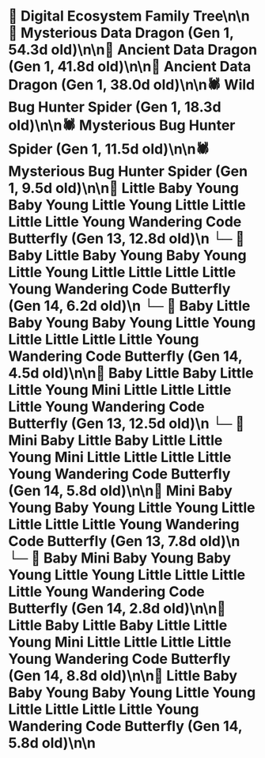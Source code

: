 # 🌳 Digital Ecosystem Family Tree\n\n🐉 Mysterious Data Dragon (Gen 1, 54.3d old)\n\n🐉 Ancient Data Dragon (Gen 1, 41.8d old)\n\n🐉 Ancient Data Dragon (Gen 1, 38.0d old)\n\n🕷️ Wild Bug Hunter Spider (Gen 1, 18.3d old)\n\n🕷️ Mysterious Bug Hunter Spider (Gen 1, 11.5d old)\n\n🕷️ Mysterious Bug Hunter Spider (Gen 1, 9.5d old)\n\n🦋 Little Baby Young Baby Young Little Young Little Little Little Little Young Wandering Code Butterfly (Gen 13, 12.8d old)\n  └─ 🦋 Baby Little Baby Young Baby Young Little Young Little Little Little Little Young Wandering Code Butterfly (Gen 14, 6.2d old)\n  └─ 🦋 Baby Little Baby Young Baby Young Little Young Little Little Little Little Young Wandering Code Butterfly (Gen 14, 4.5d old)\n\n🦋 Baby Little Baby Little Little Young Mini Little Little Little Little Young Wandering Code Butterfly (Gen 13, 12.5d old)\n  └─ 🦋 Mini Baby Little Baby Little Little Young Mini Little Little Little Little Young Wandering Code Butterfly (Gen 14, 5.8d old)\n\n🦋 Mini Baby Young Baby Young Little Young Little Little Little Little Young Wandering Code Butterfly (Gen 13, 7.8d old)\n  └─ 🦋 Baby Mini Baby Young Baby Young Little Young Little Little Little Little Young Wandering Code Butterfly (Gen 14, 2.8d old)\n\n🦋 Little Baby Little Baby Little Little Young Mini Little Little Little Little Young Wandering Code Butterfly (Gen 14, 8.8d old)\n\n🦋 Little Baby Baby Young Baby Young Little Young Little Little Little Little Young Wandering Code Butterfly (Gen 14, 5.8d old)\n\n